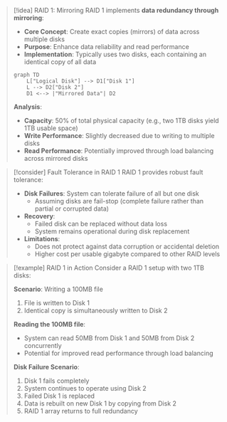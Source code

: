 > [!idea] RAID 1: Mirroring
> RAID 1 implements **data redundancy through mirroring**:
> - **Core Concept**: Create exact copies (mirrors) of data across multiple disks
> - **Purpose**: Enhance data reliability and read performance
> - **Implementation**: Typically uses two disks, each containing an identical copy of all data
> 
> ```mermaid
> graph TD
>     L["Logical Disk"] --> D1["Disk 1"]
>     L --> D2["Disk 2"]
>     D1 <--> |"Mirrored Data"| D2
> ```
> 
> **Analysis**:
> - **Capacity**: 50% of total physical capacity (e.g., two 1TB disks yield 1TB usable space)
> - **Write Performance**: Slightly decreased due to writing to multiple disks
> - **Read Performance**: Potentially improved through load balancing across mirrored disks

> [!consider] Fault Tolerance in RAID 1
> RAID 1 provides robust fault tolerance:
> - **Disk Failures**: System can tolerate failure of all but one disk
>   - Assuming disks are fail-stop (complete failure rather than partial or corrupted data)
> - **Recovery**: 
>   - Failed disk can be replaced without data loss
>   - System remains operational during disk replacement
> - **Limitations**: 
>   - Does not protect against data corruption or accidental deletion
>   - Higher cost per usable gigabyte compared to other RAID levels

> [!example] RAID 1 in Action
> Consider a RAID 1 setup with two 1TB disks:
> 
> **Scenario**: Writing a 100MB file
> 1. File is written to Disk 1
> 2. Identical copy is simultaneously written to Disk 2
> 
> **Reading the 100MB file**:
> - System can read 50MB from Disk 1 and 50MB from Disk 2 concurrently
> - Potential for improved read performance through load balancing
> 
> **Disk Failure Scenario**:
> 1. Disk 1 fails completely
> 2. System continues to operate using Disk 2
> 3. Failed Disk 1 is replaced
> 4. Data is rebuilt on new Disk 1 by copying from Disk 2
> 5. RAID 1 array returns to full redundancy